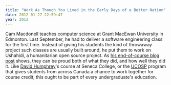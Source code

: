 ```yaml
---
title: "Work As Though You Lived in the Early Days of a Better Nation"
date: 2012-01-27 22:59:47
year: 2012
---
```

Cam Macdonell teaches computer science at Grant MacEwan University in Edmonton. Last September, he had to deliver a software engineering class for the first time. Instead of giving his students the kind of throwaway project such classes are usually built around, he put them to work on Ushahidi, a humanitarian open source project. As <a href="http://blog.ushahidi.com/index.php/2012/01/27/students-learn-programming-with-ushahidi/">his end-of-course blog post</a> shows, they can be proud both of what they did, and how well they did it. Like <a href="https://cs.senecac.on.ca/~david.humphrey/">David Humphrey</a>'s course at Seneca College, or the <a href="http://ucosp.ca/">UCOSP</a> program that gives students from across Canada a chance to work together for course credit, this ought to be part of every undergraduate's education.
